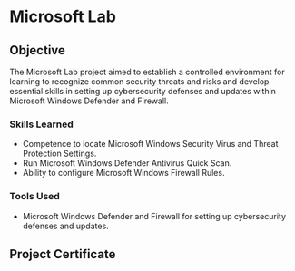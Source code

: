 # Microsoft Lab

## Objective

The Microsoft Lab project aimed to establish a controlled environment for learning to recognize common security threats and risks and develop essential skills in setting up cybersecurity defenses and updates within Microsoft Windows Defender and Firewall. 

### Skills Learned

- Competence to locate Microsoft Windows Security Virus and Threat Protection Settings.
- Run Microsoft Windows Defender Antivirus Quick Scan.
- Ability to configure Microsoft Windows Firewall Rules.

### Tools Used

- Microsoft Windows Defender and Firewall for setting up cybersecurity defenses and updates.

## Project Certificate

